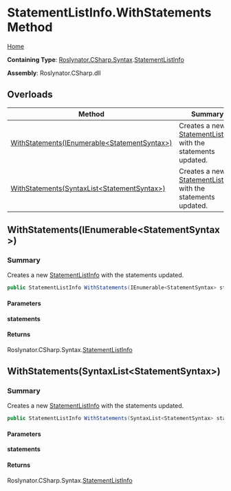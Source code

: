 # StatementListInfo\.WithStatements Method

[Home](../../../../../README.md)

**Containing Type**: [Roslynator.CSharp.Syntax](../../README.md)\.[StatementListInfo](../README.md)

**Assembly**: Roslynator\.CSharp\.dll

## Overloads

| Method | Summary |
| ------ | ------- |
| [WithStatements(IEnumerable\<StatementSyntax>)](#Roslynator_CSharp_Syntax_StatementListInfo_WithStatements_System_Collections_Generic_IEnumerable_Microsoft_CodeAnalysis_CSharp_Syntax_StatementSyntax__) | Creates a new [StatementListInfo](../README.md) with the statements updated\. |
| [WithStatements(SyntaxList\<StatementSyntax>)](#Roslynator_CSharp_Syntax_StatementListInfo_WithStatements_Microsoft_CodeAnalysis_SyntaxList_Microsoft_CodeAnalysis_CSharp_Syntax_StatementSyntax__) | Creates a new [StatementListInfo](../README.md) with the statements updated\. |

## WithStatements\(IEnumerable\<StatementSyntax>\)<a name="Roslynator_CSharp_Syntax_StatementListInfo_WithStatements_System_Collections_Generic_IEnumerable_Microsoft_CodeAnalysis_CSharp_Syntax_StatementSyntax__"></a>

### Summary

Creates a new [StatementListInfo](../README.md) with the statements updated\.

```csharp
public StatementListInfo WithStatements(IEnumerable<StatementSyntax> statements)
```

#### Parameters

**statements**



#### Returns

Roslynator\.CSharp\.Syntax\.[StatementListInfo](../README.md)

## WithStatements\(SyntaxList\<StatementSyntax>\)<a name="Roslynator_CSharp_Syntax_StatementListInfo_WithStatements_Microsoft_CodeAnalysis_SyntaxList_Microsoft_CodeAnalysis_CSharp_Syntax_StatementSyntax__"></a>

### Summary

Creates a new [StatementListInfo](../README.md) with the statements updated\.

```csharp
public StatementListInfo WithStatements(SyntaxList<StatementSyntax> statements)
```

#### Parameters

**statements**



#### Returns

Roslynator\.CSharp\.Syntax\.[StatementListInfo](../README.md)

